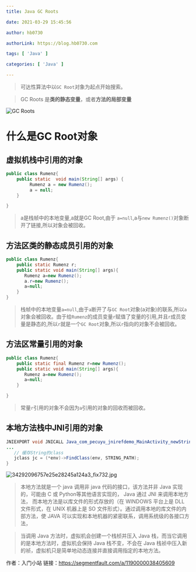 ```yaml
---
title: Java GC Roots

date: 2021-03-29 15:45:56

author: hb0730

authorLink: https://blog.hb0730.com

tags: [ 'Java' ]

categories: [ 'Java' ]

---
```


> 可达性算法中以`GC Root`对象为起点开始搜索。

> GC Roots 是**类的静态变量**，或者**方法的局部变量**

![GC Roots](https://hb0730-blog-hk.oss-cn-hongkong.aliyuncs.com/GC%20Roots_1621921497696.jpg)

# 什么是GC Root对象

## 虚拟机栈中引用的对象

```java
public class Rumenz{
    public static  void main(String[] args) {
         Rumenz a = new Rumenz();
         a = null;
    }

}
```

> a是栈帧中的本地变量,a就是GC Root,由于 `a=null`,a与`new Rumenz()`对象断开了链接,所以对象会被回收。

## 方法区类的静态成员引用的对象

```java
public class Rumenz{
    public static Rumenz r;
    public static void main(String[] args){
       Rumenz a=new Rumenz();
       a.r=new Rumenz();
       a=null;
    }
}
```

> 栈帧中的本地变量`a=null`,由于`a`断开了与`GC Root`对象(a对象)的联系,所以`a`对象会被回收。由于给`Rumenz`的成员变量`r`赋值了变量的引用,并且`r`成员变量是静态的,所以`r`就是一个`GC Root`对象,所以`r`指向的对象不会被回收。

## 方法区常量引用的对象

```java
public class Rumenz{
    public static final Rumenz r=new Rumenz();
    public static void main(String[] args){
       Rumenz a=new Rumenz();
       a=null;
    }

}
```

> 常量`r`引用的对象不会因为`a`引用的对象的回收而被回收。

## 本地方法栈中JNI引用的对象

```java
JNIEXPORT void JNICALL Java_com_pecuyu_jnirefdemo_MainActivity_newStringNative(JNIEnv *env, jobject instance，jstring jmsg) {
...
   // 缓存String的class
   jclass jc = (*env)->FindClass(env, STRING_PATH);
}
```

![34292096757e25e28245a124a3_fix732.jpg](https://hb0730-blog-hk.oss-cn-hongkong.aliyuncs.com/3429209675-7e25e28245a124a3_fix732_1617003649136.jpg)

> 本地方法就是一个 java 调用非 java 代码的接口，该方法并非 Java 实现的，可能由 C 或 Python等其他语言实现的， Java 通过 JNI 来调用本地方法， 而本地方法是以库文件的形式存放的（在 WINDOWS 平台上是 DLL 文件形式，在 UNIX 机器上是 SO 文件形式）。通过调用本地的库文件的内部方法，使 JAVA 可以实现和本地机器的紧密联系，调用系统级的各接口方法，

> 当调用 Java 方法时，虚拟机会创建一个栈桢并压入 Java 栈，而当它调用的是本地方法时，虚拟机会保持 Java 栈不变，不会在 Java 栈祯中压入新的祯，虚拟机只是简单地动态连接并直接调用指定的本地方法。

作者：入门小站
链接：https://segmentfault.com/a/1190000038405609
